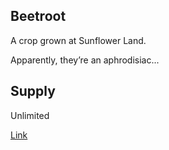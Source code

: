 ## Beetroot

A crop grown at Sunflower Land.

Apparently, they’re an aphrodisiac...

## Supply

Unlimited

[Link](https://docs.sunflower-land.com/player-guides/crop-farming)
